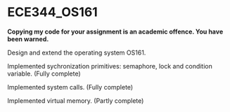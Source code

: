 # ECE344_OS161
**Copying my code for your assignment is an academic offence. You have been warned.**

Design and extend the operating system OS161.

Implemented sychronization primitives: semaphore, lock and condition variable. (Fully complete)

Implemented system calls. (Fully complete)

Implemented virtual memory. (Partly complete)
